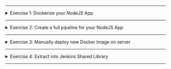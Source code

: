 </details>

******

<details>
<summary>Exercise 1: Dockerize your NodeJS App </summary>
 <br />

**Create Dockerfile in the root folder of the project**
```sh
FROM node:13-alpine

RUN mkdir -p /usr/app
COPY app/* /usr/app/

WORKDIR /usr/app
EXPOSE 3000

RUN npm install
CMD ["node", "server.js"]

```

</details>

******

<details>
<summary>Exercise 2: Create a full pipeline for your NodeJS App </summary>
 <br />

**Create Jenkins Credentials**
- Create usernamePassword credentials for docker registry called `docker-credentials`
- Create usernamePassword credentials for git repositoriy called `gitlab-credentials`

**Configure Node Tool in Jenkins Configuration**
- Name should be `node`, because that's how it's referenced in the below Jenkinsfile in `tools` block

**Install plugin**
- Install `Pipeline Utility Steps` plugin. This contains readJSON function, that we will use to read the version from package.json 

**Jenkinsfile**

```sh
pipeline {
    agent any
    tools {
        nodejs "node"
    }
    stages {
        stage('increment version') {
            steps {
                script {
                    # enter app directory, because that's where package.json is located
                    dir("app") {
                        # update application version in the package.json file with one of these release types: patch, minor or major
                        # this will commit the version update
                        npm version minor

                        # read the updated version from the package.json file
                        def packageJson = readJSON file: 'package.json'
                        def version = packageJson.version

                        # set the new version as part of IMAGE_NAME
                        env.IMAGE_NAME = "$version-$BUILD_NUMBER"
                    }

                    # alternative solution without Pipeline Utility Steps plugin: 
                    # def version = sh (returnStdout: true, script: "grep 'version' package.json | cut -d '\"' -f4 | tr '\\n' '\\0'")
                    # env.IMAGE_NAME = "$version-$BUILD_NUMBER"
                }
            }
        }
        stage('Run tests') {
            steps {
               script {
                    # enter app directory, because that's where package.json and tests are located
                    dir("app") {
                        # install all dependencies needed for running tests
                        sh "npm install"
                        sh "npm run test"
                    } 
               }
            }
        }
        stage('Build and Push docker image') {
            steps {
                withCredentials([usernamePassword(credentialsId: 'docker-credentials', usernameVariable: 'USER', passwordVariable: 'PWD')]){
                    sh "docker build -t docker-hub-id/myapp:${IMAGE_NAME} ."
                    sh "echo ${PWD} | docker login -u ${USER} --password-stdin"
                    sh "docker push docker-hub-id/myapp:${IMAGE_NAME}"
                }
            }
        }
        stage('commit version update') {
            steps {
                script {
                    withCredentials([usernamePassword(credentialsId: 'gitlab-credentials', usernameVariable: 'USER', passwordVariable: 'PWD')]) {
                        # git config here for the first time run
                        sh 'git config --global user.email "jenkins@example.com"'
                        sh 'git config --global user.name "jenkins"'

                        sh "git remote set-url origin https://${USER}:${PWD}@gitlab.com/devops-bootcamp3/node-project.git"
                        sh 'git add .'
                        sh 'git commit -m "ci: version bump"'
                        sh 'git push origin HEAD:jenkins-jobs'
                    }
                }
            }
        }
    }
}

```



</details>

******

<details>
<summary>Exercise 3: Manually deploy new Docker Image on server </summary>
 <br />

**steps:**
```sh
# ssh into your droplet server
ssh -i ~/id_rsa root@{server-ip-address}

# login to your docker hub registry
docker login

# pull and run the new docker image from registry
docker run -p 3000:3000 {docker-hub-id}/myapp:{image-name}

```

</details>

******

<details>
<summary>Exercise 4: Extract into Jenkins Shared Library </summary>
 <br />

**steps:**

- Create a separate git repo for Jenkins Shared Library 
- Extract code withing the script blocks from `increment version`, `Run tests`, `Build and Push docker image` and `commit version update` to Jenkins Shared Library
- Configure your Jenkinsfile to use the Jenkins Shared Library project

Reference the demo videos in the module for these steps. All of these is explained in detail there.
To validate that your code is correct, execute the pipeline when done. If you get the same result as before and you have a new image in the reigstry at the end of the pipeline execution, then you have successfully completed the exercise.  

</details>

******


